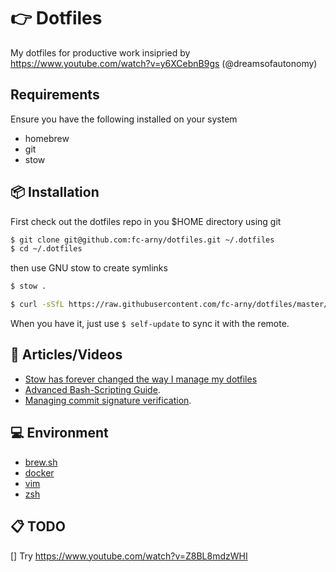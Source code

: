 # 👉 Dotfiles

My dotfiles for productive work insipried by https://www.youtube.com/watch?v=y6XCebnB9gs (@dreamsofautonomy)

## Requirements
Ensure you have the following installed on your system
- homebrew
- git 
- stow 


## 📦 Installation
First check out the dotfiles repo in you $HOME directory using git

```bash
$ git clone git@github.com:fc-arny/dotfiles.git ~/.dotfiles
$ cd ~/.dotfiles
```

then use GNU stow to create symlinks

```bash
$ stow .
```

```bash
$ curl -sSfL https://raw.githubusercontent.com/fc-arny/dotfiles/master/install | bash
```

When you have it, just use `$ self-update` to sync it with the remote.

## 📰 Articles/Videos
- [Stow has forever changed the way I manage my dotfiles](https://www.youtube.com/watch?v=y6XCebnB9gs)
- [Advanced Bash-Scripting Guide](https://tldp.org/LDP/abs/html/index.html).
- [Managing commit signature verification](https://docs.github.com/en/authentication/managing-commit-signature-verification).

## 💻 Environment

- [brew.sh](https://brew.sh)
- [docker](https://www.docker.com)
- [vim](https://www.vim.org)
- [zsh](https://www.zsh.org)

## 📋 TODO
[] Try https://www.youtube.com/watch?v=Z8BL8mdzWHI
